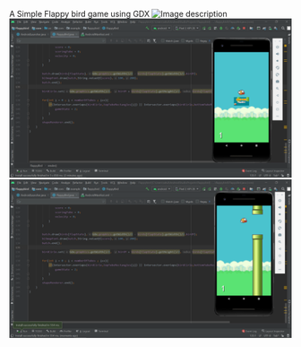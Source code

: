 A Simple Flappy bird game using GDX
![Image description](https://github.com/rahulsanghvi18/Flappy-bird/blob/master/Screenshot%20(101).png) 
![Image description](https://github.com/rahulsanghvi18/Flappy-bird/blob/master/Screenshot%20(100).png) 
![Image description](https://github.com/rahulsanghvi18/Flappy-bird/blob/master/Screenshot%20(103).png) 
